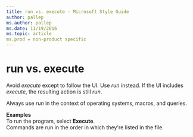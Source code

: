 ```yaml
---
title: run vs. execute - Microsoft Style Guide
author: pallep
ms.author: pallep
ms.date: 11/19/2016
ms.topic: article
ms.prod = non-product specific
---
```


# run vs. execute

Avoid *execute* except to follow the UI. Use *run* instead. If the UI includes *execute*, the resulting action is still *run*. 

Always use *run* in the context of operating systems, macros, and queries.

**Examples**  
To run the program, select **Execute**.  
Commands are run in the order in which they're listed in the file. 
